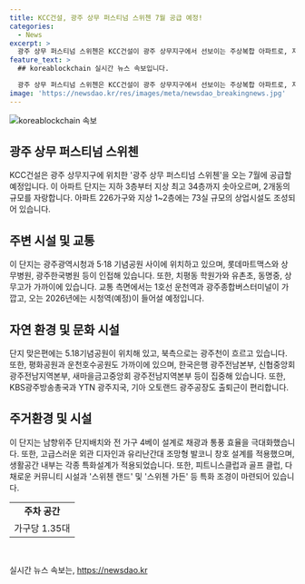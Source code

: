 ```yaml
---
title: KCC건설, 광주 상무 퍼스티넘 스위첸 7월 공급 예정!
categories:
  - News
excerpt: >
  광주 상무 퍼스티넘 스위첸은 KCC건설이 광주 상무지구에서 선보이는 주상복합 아파트로, 지하 3층~지상 34층, 226가구의 아파트와 73실의 상업시설로 이뤄졌다. 이 단지는 광주광역시청과 5·18 기념공원 사이에 위치해 있으며 주변에는 대형병원, 학원가, 대형마트 등이 인접해 있다. 또한 교통편이 용이하며, 고급스러운 외관과 다채로운 시설들로 주목받는다. 1.35대의 주차공간과 호텔식 분리형 욕실, 피트니스클럽, 골프클럽, 커뮤니티 시설 등이 마련되어 있다.
feature_text: >
  ## koreablockchain 실시간 뉴스 속보입니다.

  광주 상무 퍼스티넘 스위첸은 KCC건설이 광주 상무지구에서 선보이는 주상복합 아파트로, 지하 3층~지상 34층, 226가구의 아파트와 73실의 상업시설로 이뤄졌다. 이 단지는 광주광역시청과 5·18 기념공원 사이에 위치해 있으며 주변에는 대형병원, 학원가, 대형마트 등이 인접해 있다. 또한 교통편이 용이하며, 고급스러운 외관과 다채로운 시설들로 주목받는다. 1.35대의 주차공간과 호텔식 분리형 욕실, 피트니스클럽, 골프클럽, 커뮤니티 시설 등이 마련되어 있다.
image: 'https://newsdao.kr/res/images/meta/newsdao_breakingnews.jpg'
---
```


<p><img src="https://newsdao.kr/res/images/meta/newsdao_breakingnews.jpg" alt="koreablockchain 속보" /></p>

<h2 data-ke-size="size26">광주 상무 퍼스티넘 스위첸</h2>

<p data-ke-size="size16">KCC건설은 광주 상무지구에 위치한 '광주 상무 퍼스티넘 스위첸'을 오는 7월에 공급할 예정입니다. 이 아파트 단지는 지하 3층부터 지상 최고 34층까지 솟아오르며, 2개동의 규모를 자랑합니다. 아파트 226가구와 지상 1~2층에는 73실 규모의 상업시설도 조성되어 있습니다.</p>

<h2 data-ke-size="size26">주변 시설 및 교통</h2>

<p data-ke-size="size16">이 단지는 광주광역시청과 5·18 기념공원 사이에 위치하고 있으며, 롯데마트맥스와 상무병원, 광주한국병원 등이 인접해 있습니다. 또한, 치평동 학원가와 유촌초, 동명중, 상무고가 가까이에 있습니다. 교통 측면에서는 1호선 운천역과 광주종합버스터미널이 가깝고, 오는 2026년에는 시청역(예정)이 들어설 예정입니다.</p>

<h2 data-ke-size="size26">자연 환경 및 문화 시설</h2>

<p data-ke-size="size16">단지 맞은편에는 5.18기념공원이 위치해 있고, 북측으로는 광주천이 흐르고 있습니다. 또한, 평화공원과 운천호수공원도 가까이에 있으며, 한국은행 광주전남본부, 신협중앙회 광주전남지역본부, 새마을금고중앙회 광주전남지역본부 등이 집중해 있습니다. 또한, KBS광주방송총국과 YTN 광주지국, 기아 오토랜드 광주공장도 출퇴근이 편리합니다.</p>

<h2 data-ke-size="size26">주거환경 및 시설</h2>

<p data-ke-size="size16">이 단지는 남향위주 단지배치와 전 가구 4베이 설계로 채광과 통풍 효율을 극대화했습니다. 또한, 고급스러운 외관 디자인과 유리난간대 조망형 발코니 창호 설계를 적용했으며, 생활공간 내부는 각종 특화설계가 적용되었습니다. 또한, 피트니스클럽과 골프 클럽, 다채로운 커뮤니티 시설과 '스위첸 랜드' 및 '스위첸 가든' 등 특화 조경이 마련되어 있습니다.</p>

<table>
    <tr>
        <td style="text-align: center; height: 17px;"><b>주차 공간</b></td>
    </tr>
    <tr>
        <td style="text-align: center; height: 17px;">가구당 1.35대</td>
    </tr>
</table>

<p data-ke-size="size16">&nbsp;</p>
실시간 뉴스 속보는, <a href="https://newsdao.kr" rel="dofollow">https://newsdao.kr</a>


